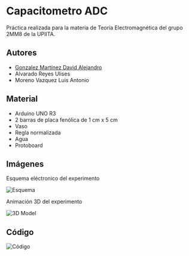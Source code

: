 
# Capacitometro ADC

Práctica realizada para la materia de Teoría Electromagnética del grupo 2MM8 de la UPIITA.


## Autores

- [Gonzalez Martínez David Alejandro](https://github.com/DavidGlzMtz)
- Alvarado Reyes Ulises
- Moreno Vazquez Luis Antonio


## Material

- Arduino UNO R3
- 2 barras de placa fenólica de 1 cm x 5 cm
- Vaso
- Regla normalizada
- Agua
- Protoboard
## Imágenes

Esquema eléctronico del experimento

![Esquema](https://live.staticflickr.com/65535/52140926107_2a1722531b_o.png)

Animación 3D del experimento

![3D Model](https://media3.giphy.com/media/AmhXeqi6Q4mHM1poco/giphy.gif?cid=790b7611f749da500bea4b54484aea6920f05bae98141cab&rid=giphy.gif&ct=g)


## Código

![Código](https://live.staticflickr.com/65535/52142173364_7548c94354_o.png)
